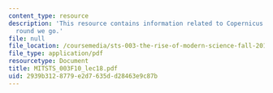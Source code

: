```yaml
---
content_type: resource
description: 'This resource contains information related to Copernicus: Round and
  round we go.'
file: null
file_location: /coursemedia/sts-003-the-rise-of-modern-science-fall-2010/2939b3128779e2d7635dd28463e9c87b_MITSTS_003F10_lec18.pdf
file_type: application/pdf
resourcetype: Document
title: MITSTS_003F10_lec18.pdf
uid: 2939b312-8779-e2d7-635d-d28463e9c87b
---
```

